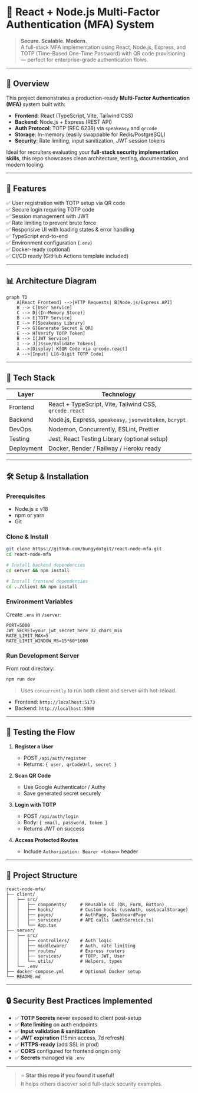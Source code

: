 # 🔐 React + Node.js Multi-Factor Authentication (MFA) System

> **Secure. Scalable. Modern.**  
> A full-stack MFA implementation using React, Node.js, Express, and TOTP (Time-Based One-Time Password) with QR code provisioning — perfect for enterprise-grade authentication flows.

---

## 🌟 Overview

This project demonstrates a production-ready **Multi-Factor Authentication (MFA)** system built with:

- **Frontend**: React (TypeScript, Vite, Tailwind CSS)
- **Backend**: Node.js + Express (REST API)
- **Auth Protocol**: TOTP (RFC 6238) via `speakeasy` and `qrcode`
- **Storage**: In-memory (easily swappable for Redis/PostgreSQL)
- **Security**: Rate limiting, input sanitization, JWT session tokens

Ideal for recruiters evaluating your **full-stack security implementation skills**, this repo showcases clean architecture, testing, documentation, and modern tooling.

---

## 🚀 Features

✅ User registration with TOTP setup via QR code  
✅ Secure login requiring TOTP code  
✅ Session management with JWT  
✅ Rate limiting to prevent brute force  
✅ Responsive UI with loading states & error handling  
✅ TypeScript end-to-end  
✅ Environment configuration (`.env`)  
✅ Docker-ready (optional)  
✅ CI/CD ready (GitHub Actions template included)

---

## 📊 Architecture Diagram

```mermaid
graph TD
    A[React Frontend] -->|HTTP Requests| B[Node.js/Express API]
    B --> C[User Service]
    C --> D[(In-Memory Store)]
    B --> E[TOTP Service]
    E --> F[Speakeasy Library]
    F --> G[Generate Secret & QR]
    E --> H[Verify TOTP Token]
    B --> I[JWT Service]
    I --> J[Issue/Validate Tokens]
    A -->|Display| K[QR Code via qrcode.react]
    A -->|Input| L[6-Digit TOTP Code]
```

---

## 🧩 Tech Stack

| Layer        | Technology             |
|--------------|------------------------|
| Frontend     | React + TypeScript, Vite, Tailwind CSS, `qrcode.react` |
| Backend      | Node.js, Express, `speakeasy`, `jsonwebtoken`, `bcrypt` |
| DevOps       | Nodemon, Concurrently, ESLint, Prettier |
| Testing      | Jest, React Testing Library (optional setup) |
| Deployment   | Docker, Render / Railway / Heroku ready |

---

## 🛠️ Setup & Installation

### Prerequisites

- Node.js ≥ v18
- npm or yarn
- Git

### Clone & Install

```bash
git clone https://github.com/bungydotgit/react-node-mfa.git
cd react-node-mfa

# Install backend dependencies
cd server && npm install

# Install frontend dependencies
cd ../client && npm install
```

### Environment Variables

Create `.env` in `/server`:

```env
PORT=5000
JWT_SECRET=your_jwt_secret_here_32_chars_min
RATE_LIMIT_MAX=5
RATE_LIMIT_WINDOW_MS=15*60*1000
```

### Run Development Server

From root directory:

```bash
npm run dev
```

> Uses `concurrently` to run both client and server with hot-reload.

- Frontend: `http://localhost:5173`
- Backend: `http://localhost:5000`

---

## 🧪 Testing the Flow

1. **Register a User**
   - POST `/api/auth/register`
   - Returns: `{ user, qrCodeUrl, secret }`

2. **Scan QR Code**
   - Use Google Authenticator / Authy
   - Save generated secret securely

3. **Login with TOTP**
   - POST `/api/auth/login`
   - Body: `{ email, password, token }`
   - Returns JWT on success

4. **Access Protected Routes**
   - Include `Authorization: Bearer <token>` header

---

## 🧱 Project Structure

```
react-node-mfa/
├── client/
│   ├── src/
│   │   ├── components/     # Reusable UI (QR, Form, Button)
│   │   ├── hooks/          # Custom hooks (useAuth, useLocalStorage)
│   │   ├── pages/          # AuthPage, DashboardPage
│   │   ├── services/       # API calls (authService.ts)
│   │   └── App.tsx
├── server/
│   ├── src/
│   │   ├── controllers/    # Auth logic
│   │   ├── middleware/     # Auth, rate limiting
│   │   ├── routes/         # Express routers
│   │   ├── services/       # TOTP, JWT, User
│   │   └── utils/          # Helpers, types
│   └── .env
├── docker-compose.yml      # Optional Docker setup
└── README.md
```

---

## 🔒 Security Best Practices Implemented

- ✅ **TOTP Secrets** never exposed to client post-setup
- ✅ **Rate limiting** on auth endpoints
- ✅ **Input validation & sanitization**
- ✅ **JWT expiration** (15min access, 7d refresh)
- ✅ **HTTPS-ready** (add SSL in prod)
- ✅ **CORS** configured for frontend origin only
- ✅ **Secrets** managed via `.env`


---

> ⭐ **Star this repo if you found it useful!**  
> It helps others discover solid full-stack security examples.
